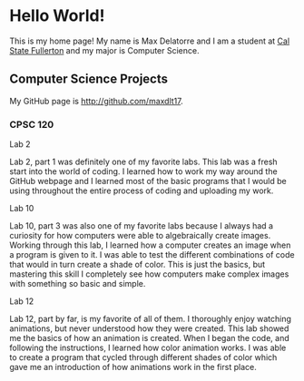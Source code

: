 # Hello World!

This is my home page! My name is Max Delatorre and I am a student at [Cal State Fullerton](http://www.fullerton.edu/) and my major is Computer Science.

## Computer Science Projects

My GitHub page is http://github.com/maxdlt17.

### CPSC 120

Lab 2

Lab 2, part 1 was definitely one of my favorite labs. This lab was a fresh start into the world of coding. I learned how to work my way around the GitHub webpage and I learned most of the basic programs that I would be using throughout the entire process of coding and uploading my work.

Lab 10

Lab 10, part 3 was also one of my favorite labs because I always had a curiosity for how computers were able to algebraically create images. Working through this lab, I learned how a computer creates an image when a program is given to it. I was able to test the different combinations of code that would in turn create a shade of color. This is just the basics, but mastering this skill I completely see how computers make complex images with something so basic and simple.

Lab 12

Lab 12, part by far, is my favorite of all of them. I thoroughly enjoy watching animations, but never understood how they were created. This lab showed me the basics of how an animation is created. When I began the code, and following the instructions, I learned how color animation works. I was able to create a program that cycled through different shades of color which gave me an introduction of how animations work in the first place.
